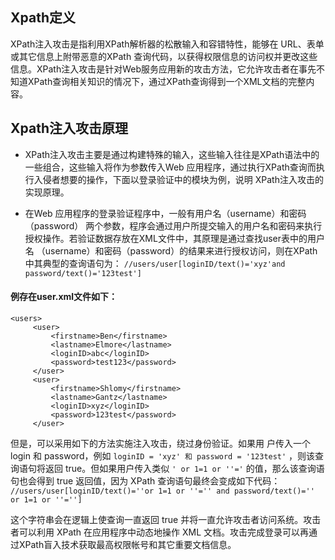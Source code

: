 
## Xpath定义
XPath注入攻击是指利用XPath解析器的松散输入和容错特性，能够在 URL、表单或其它信息上附带恶意的XPath 查询代码，以获得权限信息的访问权并更改这些信息。XPath注入攻击是针对Web服务应用新的攻击方法，它允许攻击者在事先不知道XPath查询相关知识的情况下，通过XPath查询得到一个XML文档的完整内容。


## Xpath注入攻击原理
* XPath注入攻击主要是通过构建特殊的输入，这些输入往往是XPath语法中的一些组合，这些输入将作为参数传入Web 应用程序，通过执行XPath查询而执行入侵者想要的操作，下面以登录验证中的模块为例，说明 XPath注入攻击的实现原理。


* 在Web 应用程序的登录验证程序中，一般有用户名（username）和密码（password） 两个参数，程序会通过用户所提交输入的用户名和密码来执行授权操作。若验证数据存放在XML文件中，其原理是通过查找user表中的用户名 （username）和密码（password）的结果来进行授权访问，则在XPath中其典型的查询语句为：
```//users/user[loginID/text()='xyz'and password/text()='123test']```


#### 例存在user.xml文件如下：
```
<users>
     <user>
         <firstname>Ben</firstname>
         <lastname>Elmore</lastname>
         <loginID>abc</loginID>
         <password>test123</password>
     </user>
     <user>
         <firstname>Shlomy</firstname>
         <lastname>Gantz</lastname>
         <loginID>xyz</loginID>
         <password>123test</password>
     </user>
```


但是，可以采用如下的方法实施注入攻击，绕过身份验证。如果用 户传入一个 login 和 password，例如
```loginID = 'xyz' 和 password = '123test'```
，则该查询语句将返回 true。但如果用户传入类似
```' or 1=1 or ''='```
的值，那么该查询语句也会得到 true 返回值，因为 XPath 查询语句最终会变成如下代码：
```//users/user[loginID/text()=''or 1=1 or ''='' and password/text()='' or 1=1 or ''='']```



这个字符串会在逻辑上使查询一直返回 true 并将一直允许攻击者访问系统。攻击者可以利用 XPath 在应用程序中动态地操作 XML 文档。攻击完成登录可以再通过XPath盲入技术获取最高权限帐号和其它重要文档信息。